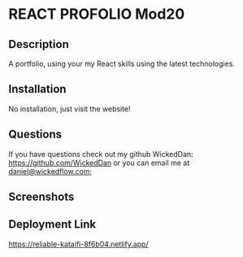 # REACT PROFOLIO Mod20

## Description
A portfolio, using your my React skills using the latest technologies.
## Installation
No installation, just visit the website!
## Questions 
If you have questions check out my github WickedDan: https://github.com/WickedDan or you can email me at daniel@wickedflow.com;
## Screenshots

## Deployment Link
https://reliable-kataifi-8f6b04.netlify.app/
